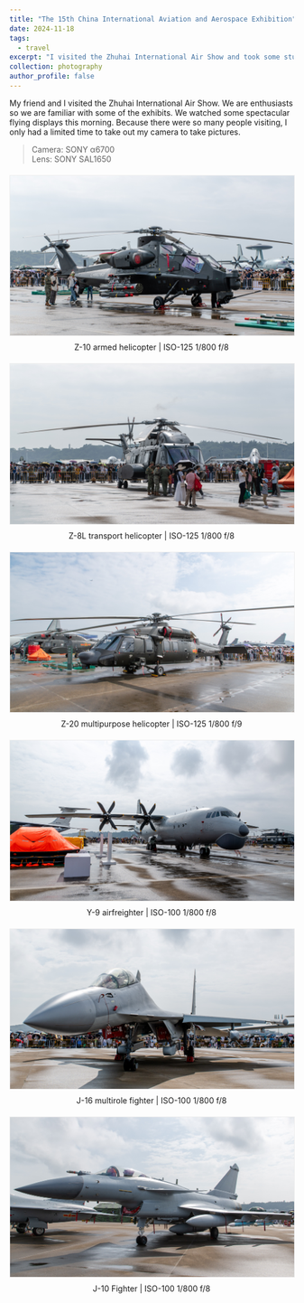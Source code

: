 ```yaml
---
title: "The 15th China International Aviation and Aerospace Exhibition"
date: 2024-11-18
tags:
  - travel
excerpt: "I visited the Zhuhai International Air Show and took some stunning photos.<br/><img src='/images/photography/20241118/DSC00972.jpg'>"
collection: photography
author_profile: false
---
```


My friend and I visited the Zhuhai International Air Show. We are enthusiasts so we are familiar with some of the exhibits. We watched some spectacular flying displays this morning. Because there were so many people visiting, I only had a limited time to take out my camera to take pictures.  

> Camera: SONY α6700  
> Lens: SONY SAL1650

<div style="text-align:center; margin:20px 0">
  <img src="/images/photography/20241118/DSC00972.jpg" 
       alt="Z-10 armed helicopter"
       style="max-width:100%; height:auto; border:1px solid #eee">
  <p style="font-style:normal; margin-top:8px">
    Z-10 armed helicopter | ISO-125 1/800 f/8
  </p>
</div>

<div style="text-align:center; margin:20px 0">
  <img src="/images/photography/20241118/DSC00969.jpg" 
       alt="Z-8L transport helicopter"
       style="max-width:100%; height:auto; border:1px solid #eee">
  <p style="font-style:normal; margin-top:8px">
    Z-8L transport helicopter | ISO-125 1/800 f/8
  </p>
</div>

<div style="text-align:center; margin:20px 0">
  <img src="/images/photography/20241118/DSC00981.jpg" 
       alt="Z-20 multipurpose helicopter"
       style="max-width:100%; height:auto; border:1px solid #eee">
  <p style="font-style:normal; margin-top:8px">
    Z-20 multipurpose helicopter | ISO-125 1/800 f/9
  </p>
</div>

<div style="text-align:center; margin:20px 0">
  <img src="/images/photography/20241118/DSC00965.jpg" 
       alt="Y-9 airfreighter"
       style="max-width:100%; height:auto; border:1px solid #eee">
  <p style="font-style:normal; margin-top:8px">
    Y-9 airfreighter | ISO-100 1/800 f/8
  </p>
</div>

<div style="text-align:center; margin:20px 0">
  <img src="/images/photography/20241118/DSC00992.jpg" 
       alt="J-16 multirole fighter"
       style="max-width:100%; height:auto; border:1px solid #eee">
  <p style="font-style:normal; margin-top:8px">
    J-16 multirole fighter | ISO-100 1/800 f/8
  </p>
</div>

<div style="text-align:center; margin:20px 0">
  <img src="/images/photography/20241118/DSC01003.jpg" 
       alt="J-10 Fighter"
       style="max-width:100%; height:auto; border:1px solid #eee">
  <p style="font-style:normal; margin-top:8px">
    J-10 Fighter | ISO-100 1/800 f/8
  </p>
</div>
